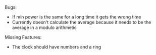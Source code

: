 Bugs:
- If min power is the same for a long time it gets the wrong time
- Currently doesn't calculate the average because it needs to be the average in a modulo arithmetic

Missing Features:
- The clock should have numbers and a ring
